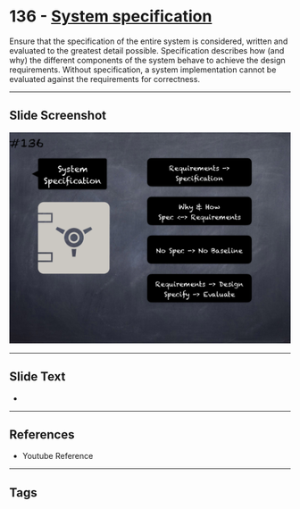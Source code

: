 # 136 - [System specification](System%20specification.md)
Ensure that the specification of the entire system is considered, written and evaluated to the greatest detail possible. Specification describes how (and why) the different components of the system behave to achieve the design requirements. Without specification, a system implementation cannot be evaluated against the requirements for correctness.
___
## Slide Screenshot
![0136.png](../../images/5.Pitfalls%20and%20Best%20Practices%20201/136.png)
___
## Slide Text
- 
___
## References
- Youtube Reference
___
## Tags
